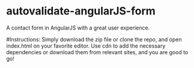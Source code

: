 # autovalidate-angularJS-form
A contact form in AngularJS with a great user experience.

#Instructions:
Simply download the zip file or clone the repo, and open index.html on your favorite editor. Use cdn to add the necessary dependencies or download them from relevant sites, and you are good to go!
